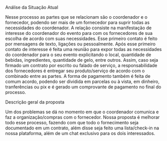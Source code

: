 Análise da Situação Atual

Nesse processo as partes que se relacionam são o coordenador e o fornecedor, podendo ser mais de um fornecedor para suprir todas as necessidades do coordenador. A relação consiste na manifestação de interesse do coordenador do evento para com os fornecedores de sua escolha de acordo com suas necessidades. Esse primeiro contato é feito por mensagens de texto, ligações ou pessoalmente. Após esse primeiro contato de interesse é feita uma reunião para expor todas as necessidades do coordenador para o seu evento explicitando o local, quantidade de bebidas, ingredientes, quantidade de gelo, entre outros. Assim, caso seja firmado um contrato por escrito ou falado de serviço, a responsabilidade dos fornecedores é entregar seu produto/serviço de acordo com o combinado entre as partes. A forma de pagamento também é feita de comum acordo, podendo ser dividida em parcelas ou à vista, em dinheiro, tranferências ou pix e é gerado um comprovante de pagamento no final do processo.

Descrição geral da proposta 

Um dos problemas se dá no momento em que o coordenador comunica e faz a organização/compras com o fornecedor. Nossa proposta é melhorar todo esse processo, fazendo com que todo o fornecimento seja documentado em um contrato, além disse seja feito uma lista/check-in na nossa plataforma, além de um chat exclusivo para os dois interessados.

